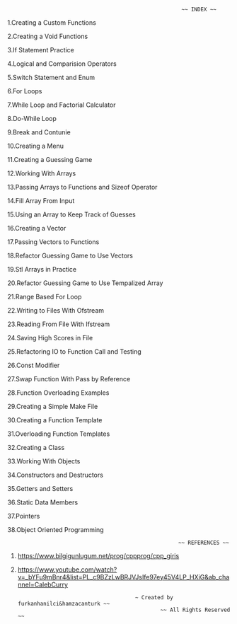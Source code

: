                                                            ~~ INDEX ~~

1.Creating a Custom Functions

2.Creating a Void Functions

3.If Statement Practice

4.Logical and Comparision Operators

5.Switch Statement and Enum

6.For Loops

7.While Loop and Factorial Calculator

8.Do-While Loop

9.Break and Contunie

10.Creating a Menu

11.Creating a Guessing Game

12.Working With Arrays

13.Passing Arrays to Functions and Sizeof Operator

14.Fill Array From Input

15.Using an Array to Keep Track of Guesses

16.Creating a Vector

17.Passing Vectors to Functions

18.Refactor Guessing Game to Use Vectors

19.Stl Arrays in Practice

20.Refactor Guessing Game to Use Tempalized Array

21.Range Based For Loop

22.Writing to Files With Ofstream

23.Reading From File With Ifstream

24.Saving High Scores in File

25.Refactoring IO to Function Call and Testing

26.Const Modifier

27.Swap Function With Pass by Reference

28.Function Overloading Examples

29.Creating a Simple Make File

30.Creating a Function Template

31.Overloading Function Templates

32.Creating a Class

33.Working With Objects

34.Constructors and Destructors

35.Getters and Setters

36.Static Data Members

37.Pointers

38.Object Oriented Programming





                                                          ~~ REFERENCES ~~


1. https://www.bilgigunlugum.net/prog/cppprog/cpp_giris

2. https://www.youtube.com/watch?v=_bYFu9mBnr4&list=PL_c9BZzLwBRJVJsIfe97ey45V4LP_HXiG&ab_channel=CalebCurry





  
                                            ~ Created by furkanhanilci&hamzacanturk ~~
                                                    ~~ All Rights Reserved ~~

